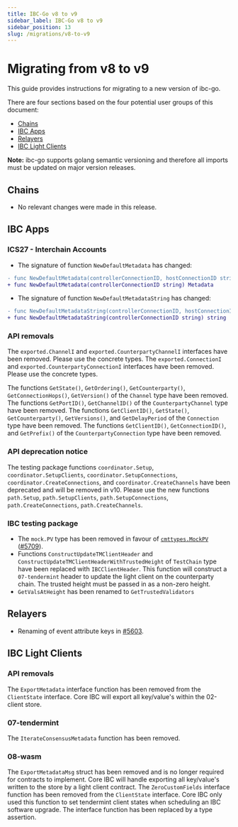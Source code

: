 ```yaml
---
title: IBC-Go v8 to v9
sidebar_label: IBC-Go v8 to v9
sidebar_position: 13
slug: /migrations/v8-to-v9
---
```


# Migrating from v8 to v9

This guide provides instructions for migrating to a new version of ibc-go.

There are four sections based on the four potential user groups of this document:

- [Chains](#chains)
- [IBC Apps](#ibc-apps)
- [Relayers](#relayers)
- [IBC Light Clients](#ibc-light-clients)

**Note:** ibc-go supports golang semantic versioning and therefore all imports must be updated on major version releases.

## Chains

- No relevant changes were made in this release.

## IBC Apps

### ICS27 - Interchain Accounts

- The signature of function `NewDefaultMetadata` has changed:

```diff
- func NewDefaultMetadata(controllerConnectionID, hostConnectionID string) Metadata
+ func NewDefaultMetadata(controllerConnectionID string) Metadata
```

- The signature of function `NewDefaultMetadataString` has changed:

```diff
- func NewDefaultMetadataString(controllerConnectionID, hostConnectionID string)
+ func NewDefaultMetadataString(controllerConnectionID string) string
```

### API removals

The `exported.ChannelI` and `exported.CounterpartyChannelI` interfaces have been removed. Please use the concrete types.
The `exported.ConnectionI` and `exported.CounterpartyConnectionI` interfaces have been removed. Please use the concrete types.

The functions `GetState()`, `GetOrdering()`, `GetCounterparty()`, `GetConnectionHops()`, `GetVersion()` of the `Channel` type have been removed.
The functions `GetPortID()`, `GetChannelID()` of the `CounterpartyChannel` type have been removed.
The functions `GetClientID()`, `GetState()`, `GetCounterparty()`, `GetVersions()`, and `GetDelayPeriod` of the `Connection` type have been removed. 
The functions `GetClientID()`, `GetConnectionID()`, and `GetPrefix()` of the `CounterpartyConnection` type have been removed. 

### API deprecation notice

The testing package functions `coordinator.Setup`, `coordinator.SetupClients`, `coordinator.SetupConnections`, `coordinator.CreateConnections`, and `coordinator.CreateChannels` have been deprecated and will be removed in v10.
Please use the new functions `path.Setup`, `path.SetupClients`, `path.SetupConnections`, `path.CreateConnections`, `path.CreateChannels`.

### IBC testing package

- The `mock.PV` type has been removed in favour of [`cmttypes.MockPV`](https://github.com/cometbft/cometbft/blob/v0.38.5/types/priv_validator.go#L50) ([#5709](https://github.com/cosmos/ibc-go/pull/5709)).
- Functions `ConstructUpdateTMClientHeader` and `ConstructUpdateTMClientHeaderWithTrustedHeight` of `TestChain` type have been replaced with `IBCClientHeader`. This function will construct a `07-tendermint` header to update the light client on the counterparty chain. The trusted height must be passed in as a non-zero height.
- `GetValsAtHeight` has been renamed to `GetTrustedValidators`

## Relayers

- Renaming of event attribute keys in [#5603](https://github.com/cosmos/ibc-go/pull/5603).

## IBC Light Clients

### API removals

The `ExportMetadata` interface function has been removed from the `ClientState` interface. Core IBC will export all key/value's within the 02-client store.  

### 07-tendermint

The `IterateConsensusMetadata` function has been removed.

### 08-wasm

The `ExportMetadataMsg` struct has been removed and is no longer required for contracts to implement. Core IBC will handle exporting all key/value's written to the store by a light client contract.
The `ZeroCustomFields` interface function has been removed from the `ClientState` interface. Core IBC only used this function to set tendermint client states when scheduling an IBC software upgrade. The interface function has been replaced by a type assertion.  
